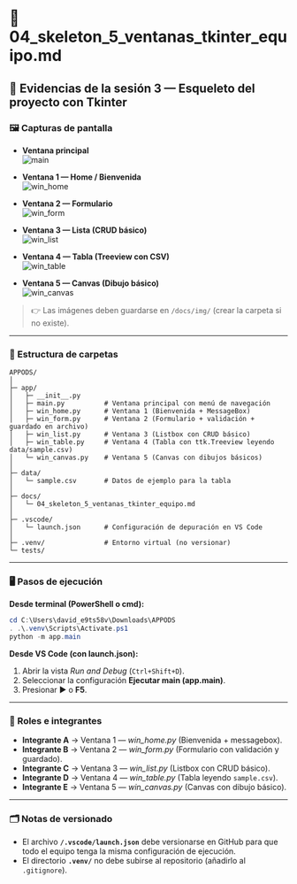 # 📄 04_skeleton_5_ventanas_tkinter_equipo.md

## 📌 Evidencias de la sesión 3 — Esqueleto del proyecto con Tkinter

### 🖼️ Capturas de pantalla
- **Ventana principal**  
  ![main](../docs/img/main.png)

- **Ventana 1 — Home / Bienvenida**  
  ![win_home](../docs/img/win_home.png)

- **Ventana 2 — Formulario**  
  ![win_form](../docs/img/win_form.png)

- **Ventana 3 — Lista (CRUD básico)**  
  ![win_list](../docs/img/win_list.png)

- **Ventana 4 — Tabla (Treeview con CSV)**  
  ![win_table](../docs/img/win_table.png)

- **Ventana 5 — Canvas (Dibujo básico)**  
  ![win_canvas](../docs/img/win_canvas.png)

> 👉 Las imágenes deben guardarse en `/docs/img/` (crear la carpeta si no existe).

---

### 📂 Estructura de carpetas
```
APPODS/
│
├─ app/
│   ├─ __init__.py
│   ├─ main.py          # Ventana principal con menú de navegación
│   ├─ win_home.py      # Ventana 1 (Bienvenida + MessageBox)
│   ├─ win_form.py      # Ventana 2 (Formulario + validación + guardado en archivo)
│   ├─ win_list.py      # Ventana 3 (Listbox con CRUD básico)
│   ├─ win_table.py     # Ventana 4 (Tabla con ttk.Treeview leyendo data/sample.csv)
│   └─ win_canvas.py    # Ventana 5 (Canvas con dibujos básicos)
│
├─ data/
│   └─ sample.csv       # Datos de ejemplo para la tabla
│
├─ docs/
│   └─ 04_skeleton_5_ventanas_tkinter_equipo.md
│
├─ .vscode/
│   └─ launch.json      # Configuración de depuración en VS Code
│
├─ .venv/               # Entorno virtual (no versionar)
└─ tests/
```

---

### 🖥️ Pasos de ejecución

**Desde terminal (PowerShell o cmd):**
```powershell
cd C:\Users\david_e9ts58v\Downloads\APPODS
. .\.venv\Scripts\Activate.ps1
python -m app.main
```

**Desde VS Code (con launch.json):**
1. Abrir la vista *Run and Debug* (`Ctrl+Shift+D`).
2. Seleccionar la configuración **Ejecutar main (app.main)**.
3. Presionar ▶ o **F5**.

---

### 👥 Roles e integrantes
- **Integrante A** → Ventana 1 — *win_home.py* (Bienvenida + messagebox).  
- **Integrante B** → Ventana 2 — *win_form.py* (Formulario con validación y guardado).  
- **Integrante C** → Ventana 3 — *win_list.py* (Listbox con CRUD básico).  
- **Integrante D** → Ventana 4 — *win_table.py* (Tabla leyendo `sample.csv`).  
- **Integrante E** → Ventana 5 — *win_canvas.py* (Canvas con dibujo básico).  

---

### 🗂️ Notas de versionado
- El archivo **`/.vscode/launch.json`** debe versionarse en GitHub para que todo el equipo tenga la misma configuración de ejecución.  
- El directorio **`.venv/`** no debe subirse al repositorio (añadirlo al `.gitignore`).  
